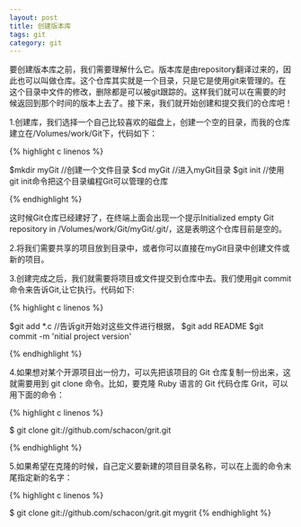 ```yaml
---
layout: post
title: 创建版本库
tags: git
category: git
---
```


要创建版本库之前，我们需要理解什么它。版本库是由repository翻译过来的，因此也可以叫做仓库。这个仓库其实就是一个目录，只是它是使用git来管理的。在这个目录中文件的修改，删除都是可以被git跟踪的。这样我们就可以在需要的时候返回到那个时间的版本上去了。接下来，我们就开始创建和提交我们的仓库吧！

1.创建库，我们选择一个自己比较喜欢的磁盘上，创建一个空的目录，而我的仓库建立在/Volumes/work/Git下，代码如下：

{% highlight c linenos %}

$mkdir myGit		 //创建一个文件目录
$cd    myGit		//进入myGit目录
$git   init		//使用git init命令把这个目录编程Git可以管理的仓库

{% endhighlight %}
<!-- more -->
这时候Git仓库已经建好了，在终端上面会出现一个提示Initialized empty Git repository in /Volumes/work/Git/myGit/.git/，这是表明这个仓库目前是空的。


2.将我们需要共享的项目放到目录中，或者你可以直接在myGit目录中创建文件或新的项目。

3.创建完成之后，我们就需要将项目或文件提交到仓库中去。我们使用git commit命令来告诉Git,让它执行。代码如下:

{% highlight c linenos %}

$git add *.c		//告诉git开始对这些文件进行根据，
$git add README
$git commit -m 	'nitial project version'

{% endhighlight %}

4.如果想对某个开源项目出一份力，可以先把该项目的 Git 仓库复制一份出来，这就需要用到 git clone 命令。比如，要克隆 Ruby 语言的 Git 代码仓库 Grit，可以用下面的命令：

{% highlight c linenos %}

$ git clone git://github.com/schacon/grit.git

{% endhighlight %}

5.如果希望在克隆的时候，自己定义要新建的项目目录名称，可以在上面的命令末尾指定新的名字：

{% highlight c linenos %}

$ git clone git://github.com/schacon/grit.git mygrit
{% endhighlight %}
